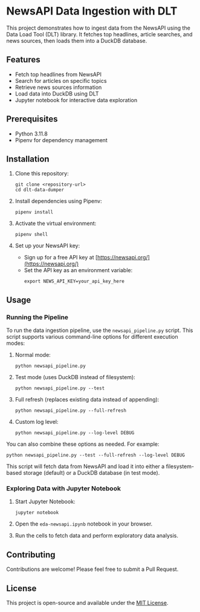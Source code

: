 # NewsAPI Data Ingestion with DLT

This project demonstrates how to ingest data from the NewsAPI using the Data Load Tool (DLT) library. It fetches top headlines, article searches, and news sources, then loads them into a DuckDB database.

## Features

- Fetch top headlines from NewsAPI
- Search for articles on specific topics
- Retrieve news sources information
- Load data into DuckDB using DLT
- Jupyter notebook for interactive data exploration

## Prerequisites

- Python 3.11.8
- Pipenv for dependency management

## Installation

1. Clone this repository:
   ```
   git clone <repository-url>
   cd dlt-data-dumper
   ```

2. Install dependencies using Pipenv:
   ```
   pipenv install
   ```

3. Activate the virtual environment:
   ```
   pipenv shell
   ```

4. Set up your NewsAPI key:
   - Sign up for a free API key at [https://newsapi.org/](https://newsapi.org/)
   - Set the API key as an environment variable:
     ```
     export NEWS_API_KEY=your_api_key_here
     ```

## Usage

### Running the Pipeline

To run the data ingestion pipeline, use the `newsapi_pipeline.py` script. This script supports various command-line options for different execution modes:

1. Normal mode:
   ```
   python newsapi_pipeline.py
   ```

2. Test mode (uses DuckDB instead of filesystem):
   ```
   python newsapi_pipeline.py --test
   ```

3. Full refresh (replaces existing data instead of appending):
   ```
   python newsapi_pipeline.py --full-refresh
   ```

4. Custom log level:
   ```
   python newsapi_pipeline.py --log-level DEBUG
   ```

You can also combine these options as needed. For example:
```
python newsapi_pipeline.py --test --full-refresh --log-level DEBUG
```

This script will fetch data from NewsAPI and load it into either a filesystem-based storage (default) or a DuckDB database (in test mode).

### Exploring Data with Jupyter Notebook

1. Start Jupyter Notebook:
   ```
   jupyter notebook
   ```

2. Open the `eda-newsapi.ipynb` notebook in your browser.

3. Run the cells to fetch data and perform exploratory data analysis.

## Contributing

Contributions are welcome! Please feel free to submit a Pull Request.

## License

This project is open-source and available under the [MIT License](LICENSE).

